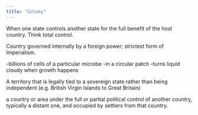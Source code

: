 ```yaml
---
title: "Colony"
---
```

When one state controls another state for the full benefit of the host country. Think total control.

Country governed internally by a foreign power; strictest form of Imperialism.

-billions of cells of a particular microbe
-in a circular patch
-turns liquid cloudy when growth happens

A territory that is legally tied to a sovereign state rather than being independent (e.g. British Virgin Islands to Great Britain)

a country or area under the full or partial political control of another country, typically a distant one, and occupied by settlers from that country.

